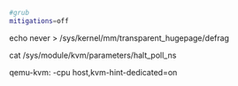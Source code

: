 ```bash
#grub 
mitigations=off

```

echo never > /sys/kernel/mm/transparent_hugepage/defrag

cat /sys/module/kvm/parameters/halt_poll_ns

qemu-kvm: -cpu host,kvm-hint-dedicated=on